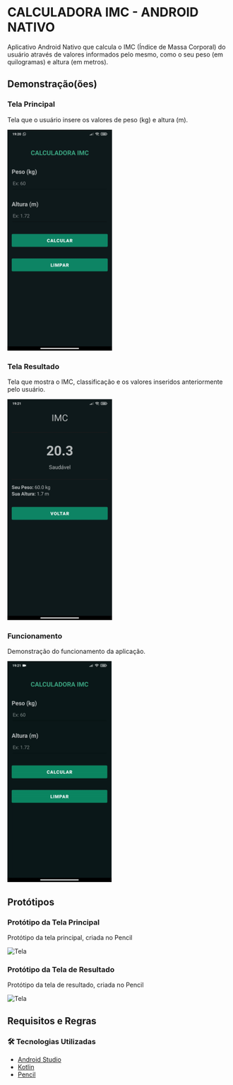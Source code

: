 # CALCULADORA IMC - ANDROID NATIVO

Aplicativo Android Nativo que calcula o IMC (Índice de Massa Corporal) do usuário através de valores informados pelo mesmo, como o seu peso (em quilogramas) e altura (em metros).

## Demonstração(ões)

### Tela Principal

Tela que o usuário insere os valores de peso (kg) e altura (m).

<img src=".project/home_demo.jpg" alt= Tela Principal height="500">

### Tela Resultado

Tela que mostra o IMC, classificação e os valores inseridos anteriormente pelo usuário.

<img src=".project/result_demo.jpg" alt= Tela Principal height="500">

### Funcionamento

Demonstração do funcionamento da aplicação.

<img src=".project/app_demo.gif" alt= Tela Principal height="500">

## Protótipos

### Protótipo da Tela Principal

Protótipo da tela principal, criada no Pencil

<img src=".project/Home.png" alt= Tela Principal height="500">

### Protótipo da Tela de Resultado

Protótipo da tela de resultado, criada no Pencil

<img src=".project/Resultado.png" alt= Tela Principal height="500">

## Requisitos e Regras

### 🛠 Tecnologias Utilizadas
- [Android Studio](https://developer.android.com/studio)
- [Kotlin](https://kotlinlang.org/)
- [Pencil](https://pencil.evolus.vn/)
